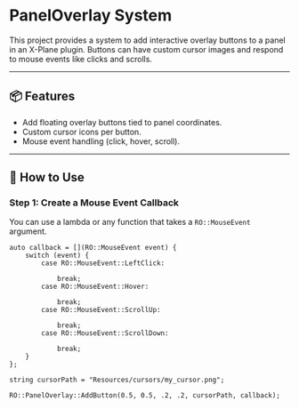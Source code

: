 # PanelOverlay System

This project provides a system to add interactive overlay buttons to a panel in an X-Plane plugin. Buttons can have custom cursor images and respond to mouse events like clicks and scrolls.

---

## 📦 Features

- Add floating overlay buttons tied to panel coordinates.
- Custom cursor icons per button.
- Mouse event handling (click, hover, scroll).

---

## 🧩 How to Use

### Step 1: Create a Mouse Event Callback

You can use a lambda or any function that takes a `RO::MouseEvent` argument.

```
auto callback = [](RO::MouseEvent event) {
    switch (event) {
        case RO::MouseEvent::LeftClick:

            break;
        case RO::MouseEvent::Hover:

            break;
        case RO::MouseEvent::ScrollUp:

            break;
        case RO::MouseEvent::ScrollDown:

            break;
    }
};

string cursorPath = "Resources/cursors/my_cursor.png";

RO::PanelOverlay::AddButton(0.5, 0.5, .2, .2, cursorPath, callback);

```

